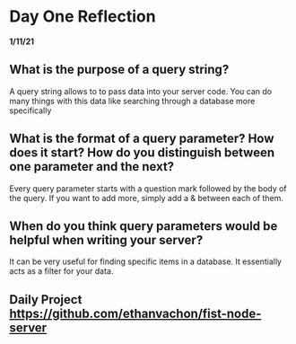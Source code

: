 # Day One Reflection
__1/11/21__

## What is the purpose of a query string? 
A query string allows to to pass data into your server code. You can do many things with this data like searching through a database more specifically 

## What is the format of a query parameter? How does it start? How do you distinguish between one parameter and the next? 
Every query parameter starts with a question mark followed by the body of the query. If you want to add more, simply add a & between each of them.


## When do you think query parameters would be helpful when writing your server?
It can be very useful for finding specific items in a database. It essentially acts as a filter for your data.


## Daily Project https://github.com/ethanvachon/fist-node-server